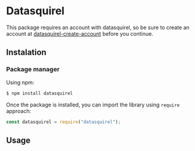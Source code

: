 # Datasquirel

This package requires an account with datasquirel, so be sure to create an account at [datasquirel-create-account](https://datasquire.com/create-account) before you continue.

## Instalation

### Package manager

Using npm:

```bash
$ npm install datasquirel
```

Once the package is installed, you can import the library using `require` approach:

```js
const datasquirel = require("datasquirel");
```

## Usage
